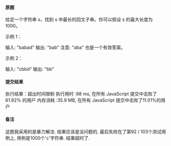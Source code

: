 #### 原题

给定一个字符串 s，找到 s 中最长的回文子串。你可以假设 s 的最大长度为 1000。

示例 1：

输入: "babad"
输出: "bab"
注意: "aba" 也是一个有效答案。

示例 2：

输入: "cbbd"
输出: "bb"

#### 提交结果

执行结果：超出时间限制
执行用时 :88 ms, 在所有 JavaScript 提交中击败了61.92% 的用户
内存消耗 :35.9 MB, 在所有 JavaScript 提交中击败了11.01%的用户

#### 备注

这题我采用的是暴力解法. 结果应该是没问题的, 最后失败在了第92 / 103个测试用例上, 用例是1000个'c'字符串. 结果超时了.
